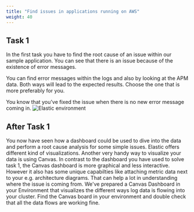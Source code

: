 ```yaml
---
title: "Find issues in applications running on AWS"
weight: 40
---
```

## Task 1

In the first task you have to find the root cause of an issue within our sample application. You can see that there is an issue because of the existence of error messages.

You can find error messages within the logs and also by looking at the APM data. Both ways will lead to the expected results. Choose the one that is more preferably for you. 

You know that you’ve fixed the issue when there is no new error message coming in.
![Elastic environment](/images/task1-solution.png)

## After Task 1

You now have seen how a dashboard could be used to dive into the data and perform a root cause analysis for some simple issues. Elastic offers different kind of visualizations. Another very handy way to visualize your data is using Canvas. In contrast to the dashboard you have used to solve task 1, the Canvas dashboard is more graphical and less interactive. However it also has some unique capabilties like attaching metric data next to your e.g. architecture diagrams. That can help a lot in understanding where the issue is coming from.
We've prepared a Canvas Dashboard in your Environment that visualizes the different ways log data is flowing into your cluster. Find the Canvas board in your environment and double check that all the data flows are working fine.  

